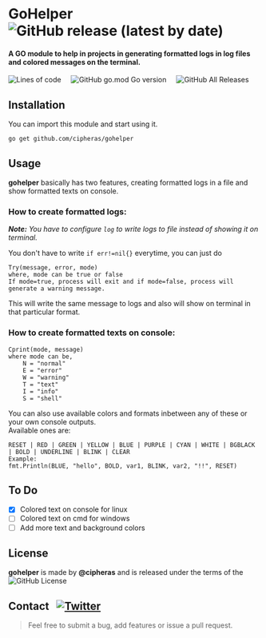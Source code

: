 # GoHelper &nbsp; ![GitHub release (latest by date)](https://img.shields.io/github/v/release/cipheras/gohelper?style=flat&logo=superuser)
#### A GO module to help in projects in generating formatted logs in log files and colored messages on the terminal. 

![Lines of code](https://img.shields.io/tokei/lines/github/cipheras/gohelper?style=flat)
&nbsp;&nbsp;&nbsp;&nbsp;![GitHub go.mod Go version](https://img.shields.io/github/go-mod/go-version/cipheras/gohelper?style=flat)
&nbsp;&nbsp;&nbsp;&nbsp;![GitHub All Releases](https://img.shields.io/github/downloads/cipheras/gohelper/total?style=flat)

## Installation
You can import this module and start using it.
```
go get github.com/cipheras/gohelper
```

## Usage
**gohelper** basically has two features, creating formatted logs in a file and show formatted texts on console.

### How to create formatted logs:
***Note:** You have to configure `log` to write logs to file instead of showing it on terminal.*

You don't have to write `if err!=nil{}` everytime, you can just do
```
Try(message, error, mode)
where, mode can be true or false
If mode=true, process will exit and if mode=false, process will generate a warning message.
```
This will write the same message to logs and also will show on terminal in that particular format.

### How to create formatted texts on console:
```
Cprint(mode, message)
where mode can be,
    N = "normal"
	E = "error"
	W = "warning"
	T = "text"
	I = "info"
	S = "shell"
```
You can also use available colors and formats inbetween any of these or your own console outputs. 
<br>Available ones are:
```
RESET | RED | GREEN | YELLOW | BLUE | PURPLE | CYAN | WHITE | BGBLACK | BOLD | UNDERLINE | BLINK | CLEAR
Example:     
fmt.Println(BLUE, "hello", BOLD, var1, BLINK, var2, "!!", RESET)
```
## To Do
- [x] Colored text on console for linux
- [ ] Colored text on cmd for windows
- [ ] Add more text and background colors

## License
**gohelper** is made by **@cipheras** and is released under the terms of the &nbsp;![GitHub License](https://img.shields.io/github/license/cipheras/gohelper)

## Contact &nbsp; [![Twitter](https://img.shields.io/twitter/url?style=social&url=https%3A%2F%2Fgithub.com%2Fcipheras%2Fgohelper&label=Tweet)](https://twitter.com/intent/tweet?text=Hi:&url=https%3A%2F%2Fgithub.com%2Fcipheras%2Fgohelper)
> Feel free to submit a bug, add features or issue a pull request.

